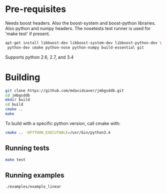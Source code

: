 Pre-requisites
==============

Needs boost headers.  Also the boost-system and boost-python libraries.
Also python and numpy headers.
The nosetests test runner is used for 'make test' if present.

```sh
apt-get install libboost-dev libboost-system-dev libboost-python-dev \
 python-dev cmake python-nose python-numpy build-essential git
```

Supports python 2.6, 2.7, and 3.4

Building
========

```sh
git clone https://github.com/mdavidsaver/jmbgsddb.git
cd jmbgsddb
mkdir build
cd build
cmake ..
make
```

To build with a specific python version, call cmake with:

```sh
cmake .. -DPYTHON_EXECUTABLE=/usr/bin/python3.4
```

Running tests
-------------

```sh
make test
```

Running examples
----------------

```sh
./examples/example_linear
```
